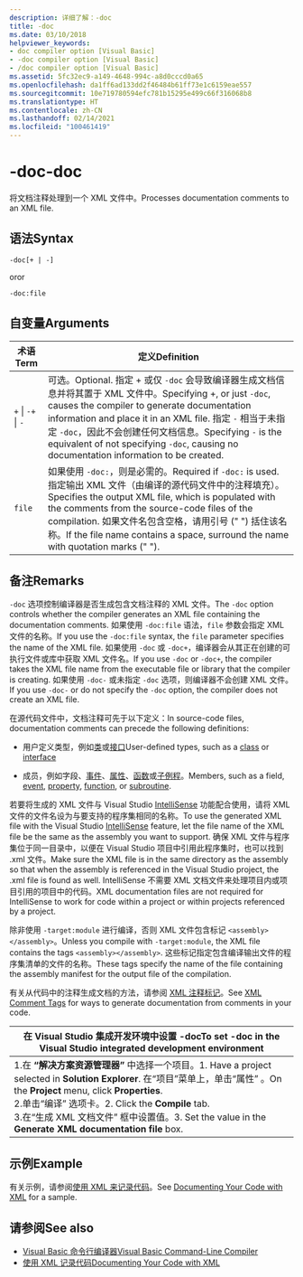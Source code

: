 ```yaml
---
description: 详细了解：-doc
title: -doc
ms.date: 03/10/2018
helpviewer_keywords:
- doc compiler option [Visual Basic]
- -doc compiler option [Visual Basic]
- /doc compiler option [Visual Basic]
ms.assetid: 5fc32ec9-a149-4648-994c-a8d0cccd0a65
ms.openlocfilehash: da1ff6ad133dd2f46484b61ff73e1c6159eae557
ms.sourcegitcommit: 10e719780594efc781b15295e499c66f316068b8
ms.translationtype: HT
ms.contentlocale: zh-CN
ms.lasthandoff: 02/14/2021
ms.locfileid: "100461419"
---
```

# <a name="-doc"></a><span data-ttu-id="fe35b-103">-doc</span><span class="sxs-lookup"><span data-stu-id="fe35b-103">-doc</span></span>

<span data-ttu-id="fe35b-104">将文档注释处理到一个 XML 文件中。</span><span class="sxs-lookup"><span data-stu-id="fe35b-104">Processes documentation comments to an XML file.</span></span>  
  
## <a name="syntax"></a><span data-ttu-id="fe35b-105">语法</span><span class="sxs-lookup"><span data-stu-id="fe35b-105">Syntax</span></span>  
  
```console  
-doc[+ | -]  
```

<span data-ttu-id="fe35b-106">or</span><span class="sxs-lookup"><span data-stu-id="fe35b-106">or</span></span>  

```console
-doc:file  
```  
  
## <a name="arguments"></a><span data-ttu-id="fe35b-107">自变量</span><span class="sxs-lookup"><span data-stu-id="fe35b-107">Arguments</span></span>  
  
|<span data-ttu-id="fe35b-108">术语</span><span class="sxs-lookup"><span data-stu-id="fe35b-108">Term</span></span>|<span data-ttu-id="fe35b-109">定义</span><span class="sxs-lookup"><span data-stu-id="fe35b-109">Definition</span></span>|  
|---|---|  
|<span data-ttu-id="fe35b-110">`+` &#124; `-`</span><span class="sxs-lookup"><span data-stu-id="fe35b-110">`+` &#124; `-`</span></span>|<span data-ttu-id="fe35b-111">可选。</span><span class="sxs-lookup"><span data-stu-id="fe35b-111">Optional.</span></span> <span data-ttu-id="fe35b-112">指定 + 或仅 `-doc` 会导致编译器生成文档信息并将其置于 XML 文件中。</span><span class="sxs-lookup"><span data-stu-id="fe35b-112">Specifying +, or just `-doc`, causes the compiler to generate documentation information and place it in an XML file.</span></span> <span data-ttu-id="fe35b-113">指定 `-` 相当于未指定 `-doc`，因此不会创建任何文档信息。</span><span class="sxs-lookup"><span data-stu-id="fe35b-113">Specifying `-` is the equivalent of not specifying `-doc`, causing no documentation information to be created.</span></span>|  
|`file`|<span data-ttu-id="fe35b-114">如果使用 `-doc:`，则是必需的。</span><span class="sxs-lookup"><span data-stu-id="fe35b-114">Required if `-doc:` is used.</span></span> <span data-ttu-id="fe35b-115">指定输出 XML 文件（由编译的源代码文件中的注释填充）。</span><span class="sxs-lookup"><span data-stu-id="fe35b-115">Specifies the output XML file, which is populated with the comments from the source-code files of the compilation.</span></span> <span data-ttu-id="fe35b-116">如果文件名包含空格，请用引号 (" ") 括住该名称。</span><span class="sxs-lookup"><span data-stu-id="fe35b-116">If the file name contains a space, surround the name with quotation marks (" ").</span></span>|  
  
## <a name="remarks"></a><span data-ttu-id="fe35b-117">备注</span><span class="sxs-lookup"><span data-stu-id="fe35b-117">Remarks</span></span>  

 <span data-ttu-id="fe35b-118">`-doc` 选项控制编译器是否生成包含文档注释的 XML 文件。</span><span class="sxs-lookup"><span data-stu-id="fe35b-118">The `-doc` option controls whether the compiler generates an XML file containing the documentation comments.</span></span> <span data-ttu-id="fe35b-119">如果使用 `-doc:file` 语法，`file` 参数会指定 XML 文件的名称。</span><span class="sxs-lookup"><span data-stu-id="fe35b-119">If you use the `-doc:file` syntax, the `file` parameter specifies the name of the XML file.</span></span> <span data-ttu-id="fe35b-120">如果使用 `-doc` 或 `-doc+`，编译器会从其正在创建的可执行文件或库中获取 XML 文件名。</span><span class="sxs-lookup"><span data-stu-id="fe35b-120">If you use `-doc` or `-doc+`, the compiler takes the XML file name from the executable file or library that the compiler is creating.</span></span> <span data-ttu-id="fe35b-121">如果使用 `-doc-` 或未指定 `-doc` 选项，则编译器不会创建 XML 文件。</span><span class="sxs-lookup"><span data-stu-id="fe35b-121">If you use `-doc-` or do not specify the `-doc` option, the compiler does not create an XML file.</span></span>  
  
 <span data-ttu-id="fe35b-122">在源代码文件中，文档注释可先于以下定义：</span><span class="sxs-lookup"><span data-stu-id="fe35b-122">In source-code files, documentation comments can precede the following definitions:</span></span>  
  
- <span data-ttu-id="fe35b-123">用户定义类型，例如[类](../../language-reference/statements/class-statement.md)或[接口](../../language-reference/statements/interface-statement.md)</span><span class="sxs-lookup"><span data-stu-id="fe35b-123">User-defined types, such as a [class](../../language-reference/statements/class-statement.md) or [interface](../../language-reference/statements/interface-statement.md)</span></span>  
  
- <span data-ttu-id="fe35b-124">成员，例如字段、[事件](../../language-reference/statements/event-statement.md)、[属性](../../language-reference/statements/property-statement.md)、[函数](../../language-reference/statements/function-statement.md)或[子例程](../../language-reference/statements/sub-statement.md)。</span><span class="sxs-lookup"><span data-stu-id="fe35b-124">Members, such as a field, [event](../../language-reference/statements/event-statement.md), [property](../../language-reference/statements/property-statement.md), [function](../../language-reference/statements/function-statement.md), or [subroutine](../../language-reference/statements/sub-statement.md).</span></span>  
  
 <span data-ttu-id="fe35b-125">若要将生成的 XML 文件与 Visual Studio [IntelliSense](/visualstudio/ide/using-intellisense) 功能配合使用，请将 XML 文件的文件名设为与要支持的程序集相同的名称。</span><span class="sxs-lookup"><span data-stu-id="fe35b-125">To use the generated XML file with the Visual Studio [IntelliSense](/visualstudio/ide/using-intellisense) feature, let the file name of the XML file be the same as the assembly you want to support.</span></span> <span data-ttu-id="fe35b-126">确保 XML 文件与程序集位于同一目录中，以便在 Visual Studio 项目中引用此程序集时，也可以找到 .xml 文件。</span><span class="sxs-lookup"><span data-stu-id="fe35b-126">Make sure the XML file is in the same directory as the assembly so that when the assembly is referenced in the Visual Studio project, the .xml file is found as well.</span></span> <span data-ttu-id="fe35b-127">IntelliSense 不需要 XML 文档文件来处理项目内或项目引用的项目中的代码。</span><span class="sxs-lookup"><span data-stu-id="fe35b-127">XML documentation files are not required for IntelliSense to work for code within a project or within projects referenced by a project.</span></span>  
  
 <span data-ttu-id="fe35b-128">除非使用 `-target:module` 进行编译，否则 XML 文件包含标记 `<assembly></assembly>`。</span><span class="sxs-lookup"><span data-stu-id="fe35b-128">Unless you compile with `-target:module`, the XML file contains the tags `<assembly></assembly>`.</span></span> <span data-ttu-id="fe35b-129">这些标记指定包含编译输出文件的程序集清单的文件的名称。</span><span class="sxs-lookup"><span data-stu-id="fe35b-129">These tags specify the name of the file containing the assembly manifest for the output file of the compilation.</span></span>  
  
 <span data-ttu-id="fe35b-130">有关从代码中的注释生成文档的方法，请参阅 [XML 注释标记](../../language-reference/xmldoc/index.md)。</span><span class="sxs-lookup"><span data-stu-id="fe35b-130">See [XML Comment Tags](../../language-reference/xmldoc/index.md) for ways to generate documentation from comments in your code.</span></span>  
  
|<span data-ttu-id="fe35b-131">在 Visual Studio 集成开发环境中设置 -doc</span><span class="sxs-lookup"><span data-stu-id="fe35b-131">To set -doc in the Visual Studio integrated development environment</span></span>|  
|---|  
|<span data-ttu-id="fe35b-132">1.在 **“解决方案资源管理器”** 中选择一个项目。</span><span class="sxs-lookup"><span data-stu-id="fe35b-132">1.  Have a project selected in **Solution Explorer**.</span></span> <span data-ttu-id="fe35b-133">在“项目”菜单上，单击“属性”   。</span><span class="sxs-lookup"><span data-stu-id="fe35b-133">On the **Project** menu, click **Properties**.</span></span> <br /><span data-ttu-id="fe35b-134">2.单击“编译”  选项卡。</span><span class="sxs-lookup"><span data-stu-id="fe35b-134">2.  Click the **Compile** tab.</span></span><br /><span data-ttu-id="fe35b-135">3.在“生成 XML 文档文件”  框中设置值。</span><span class="sxs-lookup"><span data-stu-id="fe35b-135">3.  Set the value in the **Generate XML documentation file** box.</span></span>|  
  
## <a name="example"></a><span data-ttu-id="fe35b-136">示例</span><span class="sxs-lookup"><span data-stu-id="fe35b-136">Example</span></span>  

 <span data-ttu-id="fe35b-137">有关示例，请参阅[使用 XML 来记录代码](../../programming-guide/program-structure/documenting-your-code-with-xml.md)。</span><span class="sxs-lookup"><span data-stu-id="fe35b-137">See [Documenting Your Code with XML](../../programming-guide/program-structure/documenting-your-code-with-xml.md) for a sample.</span></span>  
  
## <a name="see-also"></a><span data-ttu-id="fe35b-138">请参阅</span><span class="sxs-lookup"><span data-stu-id="fe35b-138">See also</span></span>

- [<span data-ttu-id="fe35b-139">Visual Basic 命令行编译器</span><span class="sxs-lookup"><span data-stu-id="fe35b-139">Visual Basic Command-Line Compiler</span></span>](index.md)
- [<span data-ttu-id="fe35b-140">使用 XML 记录代码</span><span class="sxs-lookup"><span data-stu-id="fe35b-140">Documenting Your Code with XML</span></span>](../../programming-guide/program-structure/documenting-your-code-with-xml.md)
